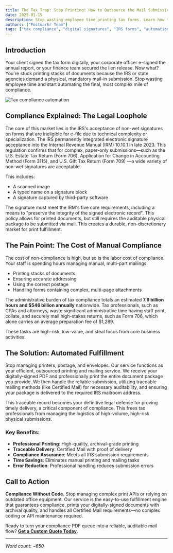 ```yaml
---
title: The Tax Trap: Stop Printing! How to Outsource the Mail Submission of Your IRS and State Tax Forms (Even with a Digital Signature)
date: 2025-01-15
description: Stop wasting employee time printing tax forms. Learn how to automate the final mile of compliance with digitally-signed documents.
authors: ["Postmarkr Team"]
tags: ["tax compliance", "digital signatures", "IRS forms", "automation", "mail outsourcing"]
---
```


## Introduction

Your client signed the tax form digitally, your corporate officer e-signed the annual report, or your finance team secured the lien release. Now what? You're stuck printing stacks of documents because the IRS or state agencies demand a physical, mandatory mail-in submission. Stop wasting employee time and start automating the final, most complex mile of compliance.

![Tax compliance automation](/banner-images/default-banner.webp)

## Compliance Explained: The Legal Loophole

The core of this market lies in the IRS's acceptance of non-wet signatures on forms that are ineligible for e-file due to technical complexity or specialization. The IRS permanently integrated electronic signature acceptance into the Internal Revenue Manual (IRM) 10.10.1 in late 2023. This regulation confirms that for complex, paper-only submissions—such as the U.S. Estate Tax Return (Form 706), Application for Change in Accounting Method (Form 3115), and U.S. Gift Tax Return (Form 709) —a wide variety of non-wet signatures are acceptable. 

This includes:
- A scanned image
- A typed name on a signature block
- A signature captured by third-party software

The signature must meet the IRM's five core requirements, including a means to "preserve the integrity of the signed electronic record". This policy allows for printed documents, but still requires the auditable physical package to be submitted via mail. This creates a durable, non-discretionary market for print fulfillment.

## The Pain Point: The Cost of Manual Compliance

The cost of non-compliance is high, but so is the labor cost of compliance. Your staff is spending hours managing manual, multi-part mailings:

- Printing stacks of documents
- Ensuring accurate addressing
- Using the correct postage
- Handling forms containing complex, multi-page attachments

The administrative burden of tax compliance totals an estimated **7.9 billion hours and $546 billion annually** nationwide. Tax professionals, such as CPAs and attorneys, waste significant administrative time having staff print, collate, and securely mail high-stakes returns, such as Form 706, which alone carries an average preparation fee of $1,289. 

These tasks are high-risk, low-value, and steal focus from core business activities.

## The Solution: Automated Fulfillment

Stop managing printers, postage, and envelopes. Our service functions as your efficient, outsourced printing and mailing service. We receive your digitally-signed PDF and professionally print the entire document package you provide. We then handle the reliable submission, utilizing traceable mailing methods (like Certified Mail) for necessary auditability, and ensuring your package is delivered to the required IRS mailroom address.

This traceable record becomes your definitive legal defense for proving timely delivery, a critical component of compliance. This frees tax professionals from managing the logistics of high-volume, high-risk physical submissions.

### Key Benefits:
- **Professional Printing**: High-quality, archival-grade printing
- **Traceable Delivery**: Certified Mail with proof of delivery
- **Compliance Assurance**: Meets all IRS submission requirements
- **Time Savings**: Eliminates manual printing and mailing tasks
- **Error Reduction**: Professional handling reduces submission errors

## Call to Action

**Compliance Without Code.** Stop managing complex print APIs or relying on outdated office equipment. Our service is the easy-to-use fulfillment engine that guarantees compliance, prints your digitally-signed documents with archival quality, and handles all Certified Mail requirements—no complex coding or API maintenance required.

Ready to turn your compliance PDF queue into a reliable, auditable mail flow? **[Get a Custom Quote Today](https://postmarkr.com)**.

---

*Word count: ~650*
